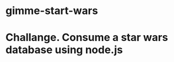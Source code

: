 # gimme-start-wars
<h1 style={color: red}>Challange. Consume a star wars database using node.js</h1>

